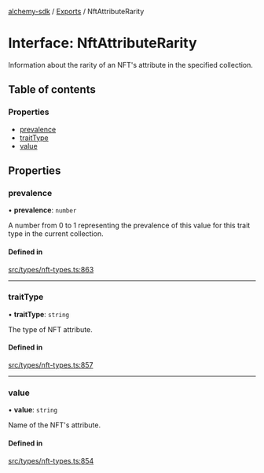 [alchemy-sdk](../README.md) / [Exports](../modules.md) / NftAttributeRarity

# Interface: NftAttributeRarity

Information about the rarity of an NFT's attribute in the specified collection.

## Table of contents

### Properties

- [prevalence](NftAttributeRarity.md#prevalence)
- [traitType](NftAttributeRarity.md#traittype)
- [value](NftAttributeRarity.md#value)

## Properties

### prevalence

• **prevalence**: `number`

A number from 0 to 1 representing the prevalence of this value for this
trait type in the current collection.

#### Defined in

[src/types/nft-types.ts:863](https://github.com/alchemyplatform/alchemy-sdk-js/blob/5cfa150/src/types/nft-types.ts#L863)

___

### traitType

• **traitType**: `string`

The type of NFT attribute.

#### Defined in

[src/types/nft-types.ts:857](https://github.com/alchemyplatform/alchemy-sdk-js/blob/5cfa150/src/types/nft-types.ts#L857)

___

### value

• **value**: `string`

Name of the NFT's attribute.

#### Defined in

[src/types/nft-types.ts:854](https://github.com/alchemyplatform/alchemy-sdk-js/blob/5cfa150/src/types/nft-types.ts#L854)
